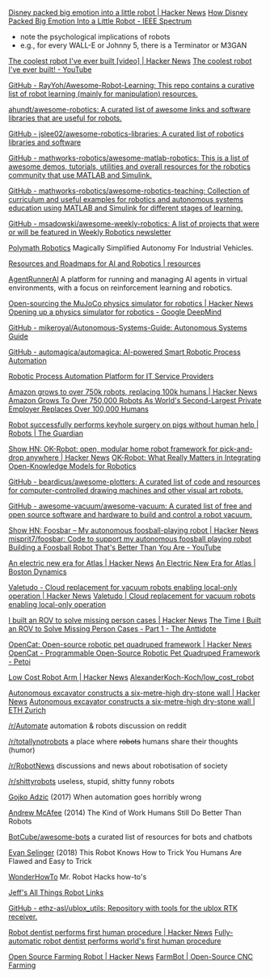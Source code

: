 
[Disney packed big emotion into a little robot | Hacker News](https://news.ycombinator.com/item?id=37818009)
[How Disney Packed Big Emotion Into a Little Robot - IEEE Spectrum](https://spectrum.ieee.org/disney-robot)
- note the psychological implications of robots
- e.g., for every WALL-E or Johnny 5, there is a Terminator or M3GAN

[The coolest robot I've ever built [video] | Hacker News](https://news.ycombinator.com/item?id=38162881)
[The coolest robot I've ever built! - YouTube](https://www.youtube.com/watch?v=bO-DWWFolPw)

[GitHub - RayYoh/Awesome-Robot-Learning: This repo contains a curative list of robot learning (mainly for manipulation) resources.](https://github.com/RayYoh/Awesome-Robot-Learning)

[ahundt/awesome-robotics: A curated list of awesome links and software libraries that are useful for robots.](https://github.com/ahundt/awesome-robotics)

[GitHub - jslee02/awesome-robotics-libraries: A curated list of robotics libraries and software](https://github.com/jslee02/awesome-robotics-libraries)

[GitHub - mathworks-robotics/awesome-matlab-robotics: This is a list of awesome demos, tutorials, utilities and overall resources for the robotics community that use MATLAB and Simulink.](https://github.com/mathworks-robotics/awesome-matlab-robotics)

[GitHub - mathworks-robotics/awesome-robotics-teaching: Collection of curriculum and useful examples for robotics and autonomous systems education using MATLAB and Simulink for different stages of learning.](https://github.com/mathworks-robotics/awesome-robotics-teaching)

[GitHub - msadowski/awesome-weekly-robotics: A list of projects that were or will be featured in Weekly Robotics newsletter](https://github.com/msadowski/awesome-weekly-robotics)

[Polymath Robotics](http://www.polymathrobotics.com)
Magically Simplified Autonomy For Industrial Vehicles.

[Resources and Roadmaps for AI and Robotics | resources](https://ivlabs.github.io/resources/)

[AgentRunnerAI](https://www.agentrunner.ai/)
A platform for running and managing AI agents in virtual environments, with a focus on reinforcement learning and robotics.

[Open-sourcing the MuJoCo physics simulator for robotics | Hacker News](https://news.ycombinator.com/item?id=28906333)
[Opening up a physics simulator for robotics - Google DeepMind](https://deepmind.google/discover/blog/opening-up-a-physics-simulator-for-robotics/)

[GitHub - mikeroyal/Autonomous-Systems-Guide: Autonomous Systems Guide](https://github.com/mikeroyal/Autonomous-Systems-Guide)

[GitHub - automagica/automagica: AI-powered Smart Robotic Process Automation](https://github.com/automagica/automagica)

[Robotic Process Automation Platform for IT Service Providers](https://electroneek.com)

[Amazon grows to over 750k robots, replacing 100k humans | Hacker News](https://news.ycombinator.com/item?id=40104361)
[Amazon Grows To Over 750,000 Robots As World's Second-Largest Private Employer Replaces Over 100,000 Humans](https://finance.yahoo.com/news/amazon-grows-over-750-000-153000967.html)

[Robot successfully performs keyhole surgery on pigs without human help | Robots | The Guardian](https://www.theguardian.com/technology/2022/jan/26/robot-successfully-performs-keyhole-surgery-on-pigs-without-human-help)

[Show HN: OK-Robot: open, modular home robot framework for pick-and-drop anywhere | Hacker News](https://news.ycombinator.com/item?id=39483482)
[OK-Robot: What Really Matters in Integrating Open-Knowledge Models for Robotics](https://ok-robot.github.io/)

[GitHub - beardicus/awesome-plotters: A curated list of code and resources for computer-controlled drawing machines and other visual art robots.](https://github.com/beardicus/awesome-plotters)

[GitHub - awesome-vacuum/awesome-vacuum: A curated list of free and open source software and hardware to build and control a robot vacuum.](https://github.com/awesome-vacuum/awesome-vacuum)

[Show HN: Foosbar – My autonomous foosball-playing robot | Hacker News](https://news.ycombinator.com/item?id=40585932)
[misprit7/foosbar: Code to support my autonomous foosball playing robot](https://github.com/misprit7/foosbar)
[Building a Foosball Robot That's Better Than You Are - YouTube](https://www.youtube.com/watch?v=xrwXZXGiP1w)

[An electric new era for Atlas | Hacker News](https://news.ycombinator.com/item?id=40064105)
[An Electric New Era for Atlas | Boston Dynamics](https://bostondynamics.com/blog/electric-new-era-for-atlas/)

[Valetudo - Cloud replacement for vacuum robots enabling local-only operation | Hacker News](https://news.ycombinator.com/item?id=38788326)
[Valetudo | Cloud replacement for vacuum robots enabling local-only operation](https://valetudo.cloud/)

[I built an ROV to solve missing person cases | Hacker News](https://news.ycombinator.com/item?id=40623864)
[The Time I Built an ROV to Solve Missing Person Cases - Part 1 - The Anttidote](https://suanto.com/2024/06/06/the-time-I-built-an-ROV-01/)

[OpenCat: Open-source robotic pet quadruped framework | Hacker News](https://news.ycombinator.com/item?id=39793912)
[OpenCat - Programmable Open-Source Robotic Pet Quadruped Framework - Petoi](https://www.petoi.com/pages/opencat-open-source-robot-pet-framework)

[Low Cost Robot Arm | Hacker News](https://news.ycombinator.com/item?id=39902205)
[AlexanderKoch-Koch/low_cost_robot](https://github.com/AlexanderKoch-Koch/low_cost_robot)

[Autonomous excavator constructs a six-metre-high dry-stone wall | Hacker News](https://news.ycombinator.com/item?id=38408920)
[Autonomous excavator constructs a six-metre-high dry-stone wall | ETH Zurich](https://ethz.ch/en/news-and-events/eth-news/news/2023/11/autonomous-excavator-constructs-a-six-metre-high-dry-stone-wall.html)

[/r/Automate](https://www.reddit.com/r/Automate/)
automation & robots discussion on reddit

[/r/totallynotrobots](https://www.reddit.com/r/totallynotrobots/)
a place where ~~robots~~ humans share their thoughts (humor)

[/r/RobotNews](https://www.reddit.com/r/RobotNews/)
discussions and news about robotisation of society

[/r/shittyrobots](https://www.reddit.com/r/shittyrobots/)
useless, stupid, shitty funny robots

[Gojko Adzic](https://gojko.net/2017/03/15/automation-horribly-wrong.html)
(2017) When automation goes horribly wrong

[Andrew McAfee](https://hbr.org/2014/07/the-kind-of-work-humans-still-do-better-than-robots)
(2014) The Kind of Work Humans Still Do Better Than Robots

[BotCube/awesome-bots](https://github.com/BotCube/awesome-bots)
a curated list of resources for bots and chatbots

[Evan Selinger](https://medium.com/s/when-robots-rule-the-world/this-robot-knows-how-to-trick-you-272c88779151)
(2018) This Robot Knows How to Trick You
Humans Are Flawed and Easy to Trick

[WonderHowTo](https://null-byte.wonderhowto.com/how-to/mr-robot-hacks/)
Mr. Robot Hacks how-to's

[Jeff's All Things Robot Links](http://www.jeffbots.com/realbots.html)

[GitHub - ethz-asl/ublox_utils: Repository with tools for the ublox RTK receiver.](https://github.com/ethz-asl/ublox_utils)

[Robot dentist performs first human procedure | Hacker News](https://news.ycombinator.com/item?id=41119646)
[Fully-automatic robot dentist performs world's first human procedure](https://newatlas.com/health-wellbeing/robot-dentist-world-first/)

[Open Source Farming Robot | Hacker News](https://news.ycombinator.com/item?id=41150095)
[FarmBot | Open-Source CNC Farming](https://farm.bot/)
